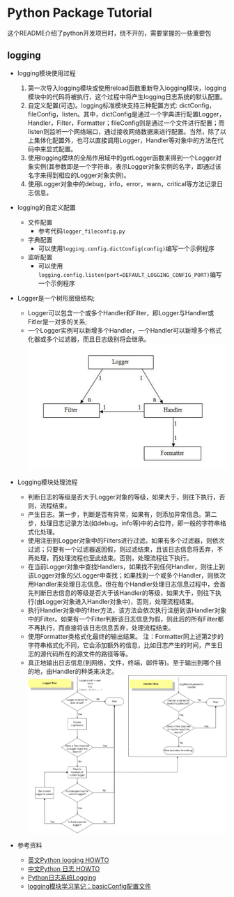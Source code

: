 # Python Package Tutorial
这个README介绍了python开发项目时，绕不开的，需要掌握的一些重要包

## logging
+ logging模块使用过程
    1. 第一次导入logging模块或使用reload函数重新导入logging模块，logging模块中的代码将被执行，这个过程中将产生logging日志系统的默认配置。
    2. 自定义配置(可选)。logging标准模块支持三种配置方式: dictConfig，fileConfig，listen。其中，dictConfig是通过一个字典进行配置Logger，Handler，Filter，Formatter；fileConfig则是通过一个文件进行配置；而listen则监听一个网络端口，通过接收网络数据来进行配置。当然，除了以上集体化配置外，也可以直接调用Logger，Handler等对象中的方法在代码中来显式配置。
    3. 使用logging模块的全局作用域中的getLogger函数来得到一个Logger对象实例(其参数即是一个字符串，表示Logger对象实例的名字，即通过该名字来得到相应的Logger对象实例)。
    4. 使用Logger对象中的debug，info，error，warn，critical等方法记录日志信息。

+ logging的自定义配置
    + 文件配置
        + 参考代码`logger_fileconfig.py`
    + 字典配置
        + 可以使用`logging.config.dictConfig(config)`编写一个示例程序
    + 监听配置
        + 可以使用`logging.config.listen(port=DEFAULT_LOGGING_CONFIG_PORT)`编写一个示例程序

+ Logger是一个树形层级结构;
    + Logger可以包含一个或多个Handler和Filter，即Logger与Handler或Fitler是一对多的关系;
    + 一个Logger实例可以新增多个Handler，一个Handler可以新增多个格式化器或多个过滤器，而且日志级别将会继承。
![](/pic/element_relation.jpg.png)

+ Logging模块处理流程
    + 判断日志的等级是否大于Logger对象的等级，如果大于，则往下执行，否则，流程结束。
    + 产生日志。第一步，判断是否有异常，如果有，则添加异常信息。第二步，处理日志记录方法(如debug，info等)中的占位符，即一般的字符串格式化处理。
    + 使用注册到Logger对象中的Filters进行过滤。如果有多个过滤器，则依次过滤；只要有一个过滤器返回假，则过滤结束，且该日志信息将丢弃，不再处理，而处理流程也至此结束。否则，处理流程往下执行。
    + 在当前Logger对象中查找Handlers，如果找不到任何Handler，则往上到该Logger对象的父Logger中查找；如果找到一个或多个Handler，则依次用Handler来处理日志信息。但在每个Handler处理日志信息过程中，会首先判断日志信息的等级是否大于该Handler的等级，如果大于，则往下执行(由Logger对象进入Handler对象中)，否则，处理流程结束。
    + 执行Handler对象中的filter方法，该方法会依次执行注册到该Handler对象中的Filter。如果有一个Filter判断该日志信息为假，则此后的所有Filter都不再执行，而直接将该日志信息丢弃，处理流程结束。
    + 使用Formatter类格式化最终的输出结果。 注：Formatter同上述第2步的字符串格式化不同，它会添加额外的信息，比如日志产生的时间，产生日志的源代码所在的源文件的路径等等。
    + 真正地输出日志信息(到网络，文件，终端，邮件等)。至于输出到哪个目的地，由Handler的种类来决定。
![](/pic/logging_flow.png)

+ 参考资料
    + [英文Python logging HOWTO](https://docs.python.org/2/howto/logging.html#logging-basic-tutorial)
    + [中文Python 日志 HOWTO](http://python.usyiyi.cn/python_278/howto/logging.html#logging-basic-tutorial)
    + [Python日志系统Logging](http://www.52ij.com/jishu/666.html)
    + [logging模块学习笔记：basicConfig配置文件](http://www.cnblogs.com/bjdxy/archive/2013/04/12/3016820.html)